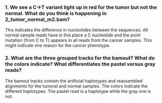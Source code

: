 ### **1. We see a C→T variant light up in red for the tumor but not the normal. What do you think is happening in 2_tumor_normal_m2.bam? **

This indicates the difference in nucleotides between the sequences. All normal sample reads have in this place a C nucleotide and the point mutation (from C to T) appears in all reads from the cancer samples. This might indicate one reason for the cancer phenotype.

### **2. What are the three grouped tracks for the bamout? What do the colors indicate? What differentiates the pastel versus gray reads?**

The bamout tracks contain the artificial haplotypes and reassembled alignments for the tumoral and normal samples. The colors indicate the different haplotypes. The pastel read is a haplotype while the gray one is not.

